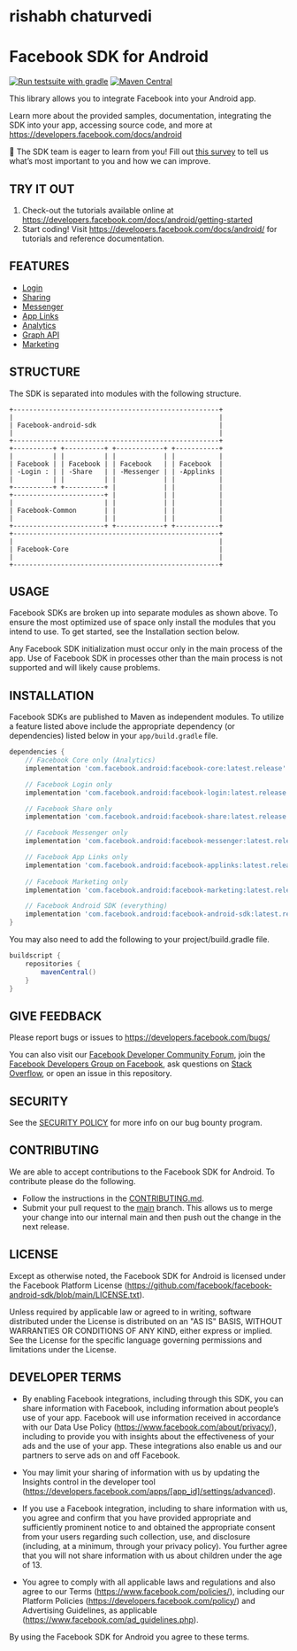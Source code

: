 # rishabh chaturvedi
Facebook SDK for Android
========================
[![Run testsuite with gradle](https://github.com/facebook/facebook-android-sdk/actions/workflows/verifybuild.yml/badge.svg)](https://github.com/facebook/facebook-android-sdk/actions/workflows/verifybuild.yml)
[![Maven Central](https://maven-badges.herokuapp.com/maven-central/com.facebook.android/facebook-android-sdk/badge.svg?style=flat)](https://maven-badges.herokuapp.com/maven-central/com.facebook.android/facebook-android-sdk)

This library allows you to integrate Facebook into your Android app.

Learn more about the provided samples, documentation, integrating the SDK into your app, accessing source code, and more at https://developers.facebook.com/docs/android

:wave: The SDK team is eager to learn from you! Fill out [this survey](https://facebook.co1.qualtrics.com/jfe/form/SV_2hJ13Imkq1YF9Sm?TrackID=GitHub) to tell us what’s most important to you and how we can improve.

TRY IT OUT
----------
1. Check-out the tutorials available online at https://developers.facebook.com/docs/android/getting-started
2. Start coding! Visit https://developers.facebook.com/docs/android/ for tutorials and reference documentation.

FEATURES
--------
* [Login](https://developers.facebook.com/docs/facebook-login)
* [Sharing](https://developers.facebook.com/docs/sharing)
* [Messenger](https://developers.facebook.com/docs/messenger-expressions)
* [App Links](https://developers.facebook.com/docs/applinks)
* [Analytics](https://developers.facebook.com/docs/analytics)
* [Graph API](https://developers.facebook.com/docs/android/graph)
* [Marketing](https://developers.facebook.com/docs/app-events/marketing-kit)

STRUCTURE
---------
The SDK is separated into modules with the following structure.

    +----------------------------------------------------+
    |                                                    |
    | Facebook-android-sdk                               |
    |                                                    |
    +----------------------------------------------------+
    +----------+ +----------+ +------------+ +-----------+
    |          | |          | |            | |           |
    | Facebook | | Facebook | | Facebook   | | Facebook  |
    | -Login : | | -Share   | | -Messenger | | -Applinks |
    |          | |          | |            | |           |
    +----------+ +----------+ |            | |           |
    +-----------------------+ |            | |           |
    |                       | |            | |           |
    | Facebook-Common       | |            | |           |
    |                       | |            | |           |
    +-----------------------+ +------------+ +-----------+
    +----------------------------------------------------+
    |                                                    |
    | Facebook-Core                                      |
    |                                                    |
    +----------------------------------------------------+

USAGE
-----
Facebook SDKs are broken up into separate modules as shown above. To ensure the most optimized use of
space only install the modules that you intend to use. To get started, see the Installation section below.

Any Facebook SDK initialization must occur only in the main process of the app. Use of Facebook SDK in processes other than the main process is not supported and will likely cause problems.


INSTALLATION
------------
Facebook SDKs are published to Maven as independent modules. To utilize a feature listed above
include the appropriate dependency (or dependencies) listed below in your `app/build.gradle` file.
```gradle
dependencies {
    // Facebook Core only (Analytics)
    implementation 'com.facebook.android:facebook-core:latest.release'

    // Facebook Login only
    implementation 'com.facebook.android:facebook-login:latest.release'

    // Facebook Share only
    implementation 'com.facebook.android:facebook-share:latest.release'

    // Facebook Messenger only
    implementation 'com.facebook.android:facebook-messenger:latest.release'

    // Facebook App Links only
    implementation 'com.facebook.android:facebook-applinks:latest.release'
    
    // Facebook Marketing only
    implementation 'com.facebook.android:facebook-marketing:latest.release'

    // Facebook Android SDK (everything)
    implementation 'com.facebook.android:facebook-android-sdk:latest.release'
}
```

You may also need to add the following to your project/build.gradle file.
```gradle
buildscript {
    repositories {
        mavenCentral()
    }
}
```

GIVE FEEDBACK
-------------
Please report bugs or issues to https://developers.facebook.com/bugs/

You can also visit our [Facebook Developer Community Forum](https://developers.facebook.com/community/),
join the [Facebook Developers Group on Facebook](https://www.facebook.com/groups/fbdevelopers/),
ask questions on [Stack Overflow](http://facebook.stackoverflow.com),
or open an issue in this repository.

SECURITY
--------
See the [SECURITY POLICY](SECURITY.md) for more info on our bug bounty program.

CONTRIBUTING
-------------
We are able to accept contributions to the Facebook SDK for Android. To contribute please do the following.
- Follow the instructions in the [CONTRIBUTING.md](https://github.com/facebook/facebook-android-sdk/blob/main/CONTRIBUTING.md).
- Submit your pull request to the [main](https://github.com/facebook/facebook-android-sdk/tree/main) branch. This allows us to merge your change into our internal main and then push out the change in the next release.

LICENSE
-------
Except as otherwise noted, the Facebook SDK for Android is licensed under the Facebook Platform License (https://github.com/facebook/facebook-android-sdk/blob/main/LICENSE.txt).

Unless required by applicable law or agreed to in writing, software distributed under the License is distributed on an "AS IS" BASIS, WITHOUT WARRANTIES OR CONDITIONS OF ANY KIND, either express or implied.  See the License for the specific language governing permissions and limitations under the License.

DEVELOPER TERMS
---------------

- By enabling Facebook integrations, including through this SDK, you can share information with Facebook, including information about people’s use of your app. Facebook will use information received in accordance with our Data Use Policy (https://www.facebook.com/about/privacy/), including to provide you with insights about the effectiveness of your ads and the use of your app.  These integrations also enable us and our partners to serve ads on and off Facebook.

- You may limit your sharing of information with us by updating the Insights control in the developer tool (https://developers.facebook.com/apps/[app_id]/settings/advanced).

- If you use a Facebook integration, including to share information with us, you agree and confirm that you have provided appropriate and sufficiently prominent notice to and obtained the appropriate consent from your users regarding such collection, use, and disclosure (including, at a minimum, through your privacy policy). You further agree that you will not share information with us about children under the age of 13.

- You agree to comply with all applicable laws and regulations and also agree to our Terms (https://www.facebook.com/policies/), including our Platform Policies (https://developers.facebook.com/policy/) and Advertising Guidelines, as applicable (https://www.facebook.com/ad_guidelines.php).

By using the Facebook SDK for Android you agree to these terms.
